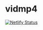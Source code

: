# vidmp4
[![Netlify Status](https://api.netlify.com/api/v1/badges/4a784e11-2d84-4be5-a9f8-7d696e86afba/deploy-status)](https://app.netlify.com/sites/guest-artikel/deploys)
